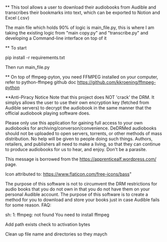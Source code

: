 \*\* This tool allows a user to download their audiobooks from Audible and transcribes their bookmarks into text, which can be exported to Notion and Excel (.csv)

The main file which holds 90% of logic is main_file.py, this is where I am taking the existing logic from "main copy.py" and "transcribe.py" and developing a Command-line interface on top of it

\*\* To start

pip install -r requirements.txt

Then run main_file.py

\*\* On top of ffmpeg-pyton, you need FFMPEG installed on your computer, refer to python-ffmpeg github doc
https://github.com/kkroening/ffmpeg-python

\*\*Anti-Piracy Notice
Note that this project does NOT 'crack' the DRM. It simplys allows the user to use their own encryption key (fetched from Audible servers) to decrypt the audiobook in the same manner that the official audiobook playing software does.

Please only use this application for gaining full access to your own audiobooks for archiving/converson/convenience. DeDRMed audiobooks should not be uploaded to open servers, torrents, or other methods of mass distribution. No help will be given to people doing such things. Authors, retailers, and publishers all need to make a living, so that they can continue to produce audiobooks for us to hear, and enjoy. Don't be a parasite.

This message is borrowed from the https://apprenticealf.wordpress.com/ page.

Icon attributed to:
https://www.flaticon.com/free-icons/bass"


The purpose of this software is not to circumvent the DRM restrictions for audio books that you do not own in that you do not have them on your personal Audible account. The purpose of this software is to create a method for you to download and store your books just in case Audible fails for some reason.
FAQ:

sh: 1: ffmpeg: not found
You need to install ffmpeg

Add path exists check to activation bytes

Clean up file name and directories so they maych
